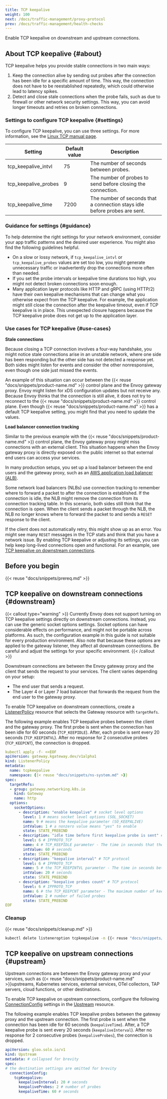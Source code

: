 ```yaml
---
title: TCP keepalive
weight: 100
next: /docs/traffic-management/proxy-protocol
prev: /docs/traffic-management/health-checks
---
```


Enable TCP keepalive on downstream and upstream connections.

## About TCP keepalive {#about}

TCP keepalive helps you provide stable connections in two main ways:

1) Keep the connection alive by sending out probes after the connection has been idle for a specific amount of time. This way, the connection does not have to be reestablished repeatedly, which could otherwise lead to latency spikes.
2) Detect and close stale connections when the probe fails, such as due to firewall or other network security settings. This way, you can avoid longer timeouts and retries on broken connections.

### Settings to configure TCP keepalive {#settings}

To configure TCP keepalive, you can use three settings. For more information, see the [Linux TCP manual page](https://man7.org/linux/man-pages/man7/tcp.7.html).

| Setting | Default value | Description |
| --- | --- | --- |
| tcp_keepalive_intvl | 75 | The number of seconds between probes. |
| tcp_keepalive_probes | 9 | The number of probes to send before closing the connection. |
| tcp_keepalive_time | 7200 | The number of seconds that a connection stays idle before probes are sent. |

### Guidance for settings {#guidance}

To help determine the right settings for your network environment, consider your app traffic patterns and the desired user experience. You might also find the following guidelines helpful.

* On a slow or lossy network, if `tcp_keepalive_intvl` or `tcp_keepalive_probes` values are set too low, you might generate unnecessary traffic or inadvertently drop the connections more often than needed.
* If you set the probe intervals or keepalive time durations too high, you might not detect broken connections soon enough.
* Many application layer protocols like HTTP and gRPC (using HTTP/2) have their own keepalive mechanisms that can change what you otherwise expect from the TCP keepalive. For example, the application might still close the connection after the keepalive timeout, even if TCP keepalive is in place. This unexpected closure happens because the TCP keepalive probe does not get up to the application layer.  

### Use cases for TCP keepalive {#use-cases}

**Stale connections**

Because closing a TCP connection involves a four-way handshake, you might notice stale connections arise in an unstable network, where one side has been responding but the other side has not detected a response yet. Both sides might listen for events and consider the other nonresponsive, even though one side just missed the events.

An example of this situation can occur between the {{< reuse "docs/snippets/product-name.md" >}} control plane and the Envoy gateway proxy. Envoy might listen for xDS configuration updates but not receive any. Because Envoy thinks that the connection is still alive, it does not try to reconnect to the {{< reuse "docs/snippets/product-name.md" >}} control plane. Even though {{< reuse "docs/snippets/product-name.md" >}} has a default TCP keepalive setting, you might find that you need to update the values. 

**Load balancer connection tracking**

Similar to the previous example with the {{< reuse "docs/snippets/product-name.md" >}} control plane, the Envoy gateway proxy might miss connections with an external client. This situation happens when the Envoy gateway proxy is directly exposed on the public internet so that external end users can access your services.

In many production setups, you set up a load balancer between the end users and the gateway proxy, such as an [AWS application load balancer (ALB)](https://docs.aws.amazon.com/elasticloadbalancing/latest/application/introduction.html).

Some network load balancers (NLBs) use connection tracking to remember where to forward a packet to after the connection is established. If the connection is idle, the NLB might remove the connection from its connection tracking table. In this scenario, both sides still think that the connection is open. When the client sends a packet through the NLB, the NLB no longer knows where to forward the packet to and sends a `RESET` response to the client.

If the client does not automatically retry, this might show up as an error. You might see many `RESET` messages in the TCP stats and think that you have a network issue. By enabling TCP keepalive or adjusting its settings, you can help keep long-lived connections open and functional. For an example, see [TCP keepalive on downstream connections](#downstream).

## Before you begin

{{< reuse "docs/snippets/prereq.md" >}}

## TCP keepalive on downstream connections {#downstream}

{{< callout type="warning" >}}
Currently Envoy does not support turning on TCP keepalive settings directly on downstream connections. Instead, you can use the generic socket options settings. Socket options can have considerable effects on performance, and might not be portable across platforms. As such, the configuration example in this guide is not suitable for every production environment. Also note that because these options are applied to the gateway listener, they affect all downstream connections. Be careful and adjust the settings for your specific environment.
{{< /callout >}}

Downstream connections are between the Envoy gateway proxy and the client that sends the request to your services. The client varies depending on your setup:

* The end user that sends a request.
* The Layer 4 or Layer 7 load balancer that forwards the request from the end user to the gateway proxy.

To enable TCP keepalive on downstream connections, create a [ListenerPolicy](/docs/about/policies/listeneroption/) resource that selects the Gateway resource with `targetRefs`.

The following example enables TCP keepalive probes between the client and the gateway proxy. The first probe is sent when the connection has been idle for 60 seconds (`TCP_KEEPIDLE`). After, each probe is sent every 20 seconds (`TCP_KEEPINTVL`). After no response for 2 consecutive probes (`TCP_KEEPCNT`), the connection is dropped.

```yaml
kubectl apply -f- <<EOF
apiVersion: gateway.kgateway.dev/v1alpha1
kind: ListenerPolicy
metadata:
  name: tcpkeepalive
  namespace: {{< reuse "docs/snippets/ns-system.md" >}}
spec:
  targetRefs:
  - group: gateway.networking.k8s.io
    kind: Gateway
    name: http
  options:
    socketOptions:
      - description: "enable keepalive" # socket level options
        level: 1 # means socket level options (SOL_SOCKET)
        name: 9 # means the keepalive parameter (SO_KEEPALIVE)
        intValue: 1 # a nonzero value means "yes" to enable
        state: STATE_PREBIND
      - description: "idle time before first keepalive probe is sent" # TCP protocol
        level: 6 # IPPROTO_TCP
        name: 4 # TCP_KEEPIDLE parameter - The time in seconds that the connection is idle before TCP starts sending keepalive probes.
        intValue: 60 # seconds
        state: STATE_PREBIND
      - description: "keepalive interval" # TCP protocol
        level: 6 # IPPROTO_TCP
        name: 5 # the TCP_KEEPINTVL parameter - The time in seconds between individual keepalive probes.
        intValue: 20 # seconds
        state: STATE_PREBIND
      - description: "keepalive probes count" # TCP protocol
        level: 6 # IPPROTO_TCP
        name: 6 # the TCP_KEEPCNT parameter - The maximum number of keepalive probes that TCP sends before dropping the connection.
        intValue: 2 # number of failed probes
        state: STATE_PREBIND
EOF
```

### Cleanup

{{< reuse "docs/snippets/cleanup.md" >}}

```sh
kubectl delete listeneroption tcpkeepalive -n {{< reuse "docs/snippets/ns-system.md" >}}
```

## TCP keepalive on upstream connections {#upstream}

Upstream connections are between the Envoy gateway proxy and your services, such as {{< reuse "docs/snippets/product-name.md" >}}upstreams, Kubernetes services, external services, OTel collectors, TAP servers, cloud functions, or other destinations.

To enable TCP keepalive on upstream connections, configure the following [ConnectionConfig](/docs/reference/api/connection/) settings in the
[Upstream](/docs/reference/api/upstream/) resource.

The following example enables TCP keepalive probes between the gateway proxy and the upstream connection. The first probe is sent when the connection has been idle for 60 seconds (`keepaliveTime`). After, a TCP keepalive probe is sent every 20 seconds (`keepaliveInterval`). After no response for 2 consecutive probes (`keepaliveProbes`), the connection is dropped.

```yaml
apiVersion: gloo.solo.io/v1
kind: Upstream
metadata: # collapsed for brevity
spec:
# the destination settings are omitted for brevity
  connectionConfig:
    tcpKeepalive:
      keepaliveInterval: 20 # seconds
      keepaliveProbes: 2 # number of probes
      keepaliveTime: 60 # seconds
```
